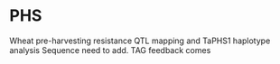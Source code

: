 # PHS
Wheat pre-harvesting resistance QTL mapping and TaPHS1 haplotype analysis
Sequence need to add.
TAG feedback comes

